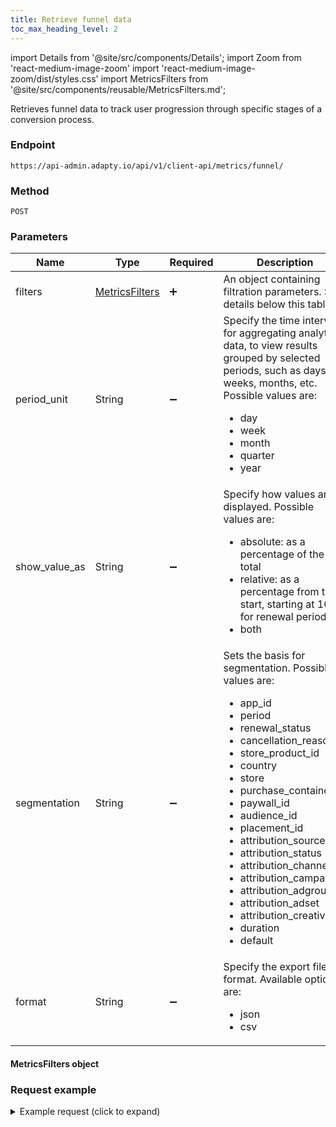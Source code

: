 ```yaml
---
title: Retrieve funnel data
toc_max_heading_level: 2
---
```


import Details from '@site/src/components/Details';
import Zoom from 'react-medium-image-zoom'
import 'react-medium-image-zoom/dist/styles.css'
import MetricsFilters from '@site/src/components/reusable/MetricsFilters.md';

Retrieves funnel data to track user progression through specific stages of a conversion process.

### Endpoint

```text
https://api-admin.adapty.io/api/v1/client-api/metrics/funnel/
```

### Method

```text
POST
```

### Parameters
| Name            | Type                                                 | Required           | Description                                                  |
| --------------- | ---------------------------------------------------- | ------------------ | ------------------------------------------------------------ |
| filters         | [MetricsFilters](client-api#metricsfilters-object-3) | :heavy_plus_sign:  | An object containing filtration parameters. See details below this table. |
| period_unit     | String                                               | :heavy_minus_sign: | Specify the time interval for aggregating analytics data, to view results grouped by selected periods, such as days, weeks, months, etc. Possible values are: <ul><li> day</li><li> week</li><li> month</li><li> quarter</li><li> year</li></ul> |
| show_value_as      | String                                                      | :heavy_minus_sign: | Specify how values are displayed. Possible values are: <ul><li>absolute: as a percentage of the total</li><li>relative: as a percentage from the start, starting at 100% for renewal periods.</li><li>both</li></ul> |
| segmentation | String                                               | :heavy_minus_sign: | Sets the basis for segmentation. Possible values are: <ul><li> app_id</li><li> period</li><li> renewal_status</li><li> cancellation_reason</li><li> store_product_id</li><li> country</li><li> store</li><li> purchase_container_id</li><li> paywall_id</li><li> audience_id</li><li> placement_id</li><li> attribution_source</li><li> attribution_status</li><li> attribution_channel</li><li> attribution_campaign</li><li> attribution_adgroup</li><li> attribution_adset</li><li> attribution_creative</li><li> duration</li><li> default</li></ul> |
| format          | String                                               | :heavy_minus_sign: | Specify the export file format. Available options are: <ul><li> json</li><li> csv</li></ul> |

#### MetricsFilters object

<MetricsFilters />

### Request example

  <details>
   <summary>Example request (click to expand)</summary>

The example below shows how to monitor how quickly users are unsubscribing to uncover churn patterns or gauge the success of retention efforts, focusing on France and a specific product.

```json
{
  "filters": {
    "date": [
      "2022-01-01",
      "2022-12-31"
    ],
    "compare_date": [
      "2023-01-01",
      "2023-12-31"
    ],
    "country": [
      "fr"
    ],
    "store_product_id": [
      [
        "monthly.premium.599"
      ]
    ],
  },
  "period_unit": "month",
  "segmentation": "renewal_status"
}
```
</details>
